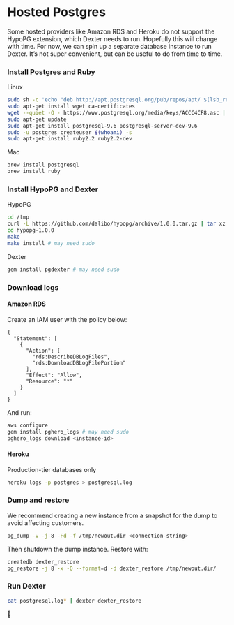 # Hosted Postgres

Some hosted providers like Amazon RDS and Heroku do not support the HypoPG extension, which Dexter needs to run. Hopefully this will change with time. For now, we can spin up a separate database instance to run Dexter. It’s not super convenient, but can be useful to do from time to time.

### Install Postgres and Ruby

Linux

```sh
sudo sh -c 'echo "deb http://apt.postgresql.org/pub/repos/apt/ $(lsb_release -cs)-pgdg main" > /etc/apt/sources.list.d/pgdg.list'
sudo apt-get install wget ca-certificates
wget --quiet -O - https://www.postgresql.org/media/keys/ACCC4CF8.asc | sudo apt-key add -
sudo apt-get update
sudo apt-get install postgresql-9.6 postgresql-server-dev-9.6
sudo -u postgres createuser $(whoami) -s
sudo apt-get install ruby2.2 ruby2.2-dev
```

Mac

```sh
brew install postgresql
brew install ruby
```

### Install HypoPG and Dexter

HypoPG

```sh
cd /tmp
curl -L https://github.com/dalibo/hypopg/archive/1.0.0.tar.gz | tar xz
cd hypopg-1.0.0
make
make install # may need sudo
```

Dexter

```sh
gem install pgdexter # may need sudo
```

### Download logs

#### Amazon RDS

Create an IAM user with the policy below:

```
{
  "Statement": [
    {
      "Action": [
        "rds:DescribeDBLogFiles",
        "rds:DownloadDBLogFilePortion"
      ],
      "Effect": "Allow",
      "Resource": "*"
    }
  ]
}
```

And run:

```sh
aws configure
gem install pghero_logs # may need sudo
pghero_logs download <instance-id>
```

#### Heroku

Production-tier databases only

```sh
heroku logs -p postgres > postgresql.log
```

### Dump and restore

We recommend creating a new instance from a snapshot for the dump to avoid affecting customers.

```sh
pg_dump -v -j 8 -Fd -f /tmp/newout.dir <connection-string>
```

Then shutdown the dump instance. Restore with:

```sh
createdb dexter_restore
pg_restore -j 8 -x -O --format=d -d dexter_restore /tmp/newout.dir/
```

### Run Dexter

```sh
cat postgresql.log* | dexter dexter_restore
```

:tada:
